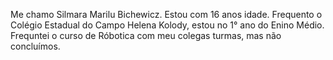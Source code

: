  Me chamo Silmara Marilu Bichewicz.
 Estou com 16 anos  idade.
 Frequento o Colégio Estadual do Campo Helena Kolody, estou no 1° ano do Enino Médio.
 Frequntei o curso de Róbotica com meu colegas  turmas, mas não concluímos.
